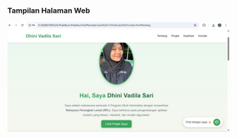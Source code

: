 ### Tampilan Halaman Web
![Tampilan Beranda](https://github.com/dhinivadilaa/Praktikum-Pemrograman-Web-Judul-1-/blob/main/imagefolder/Tampilan%20Beranda%20.jpg?raw=true)

